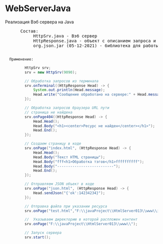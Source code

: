 # WebServerJava
Реализация Вэб сервера на Java 


 <pre>
      Состав:
           HttpSrv.java - Вэб сервер
           HttpResponse.java - объект с описанием запроса и вспомогательными функциями
           org.json.jar (05-12-2021) - библиотека для работы с JSON структурами  (JSONObject JSONArray)
 </pre>
 
      Применение:
 ```java
          HttpSrv srv;
          srv = new HttpSrv(9090);
 
          // Обработка запросов из терминала
          srv.onTerminal((HttpResponse Head) -> {
              System.out.println(Head.message);
              Head.write("Сообщение обработано на сервере:" + Head.message);
          });
 
          // Обработка запросов браузера URL пути
          // страница не найдена
          srv.onPage404((HttpResponse Head) -> {
              Head.Head();
              Head.Body("<h1><center>Ресурс не найден</center></h1>");
              Head.End();
          });
 
          // Создаем страницу в коде
          srv.onPage("index.html", (HttpResponse Head) -> {
              Head.Head();
              Head.Body("Текст HTML страницы");
              Head.Body("fff<h1>Обработка тэгов</h1>ffffffffff");
              Head.Body("--------------------------");
              Head.End();
          });
 
          // Отправляем JSON объект в коде
          srv.onPage("json.html", (HttpResponse Head) -> {
              Head.sendJson("{'ok':14234234}");
          });
 
          // Отправка файла при указании ресурса
          srv.onPage("test.html","F:\\javaProject\\HtmlServer013\\www\\index.html");
 
          //  Указываем директорию в которой распложен контент
          srv.onPage("F:\\javaProject\\HtmlServer013\\www\\");
 
          // Запуск сервера
          srv.start();
```		  

